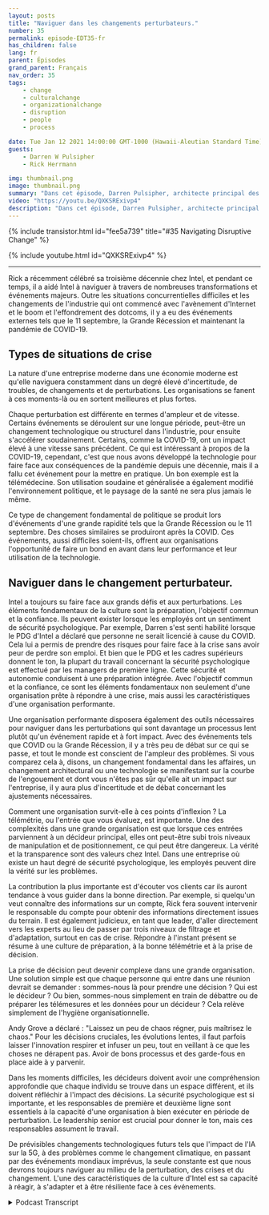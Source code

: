 ```yaml
---
layout: posts
title: "Naviguer dans les changements perturbateurs."
number: 35
permalink: episode-EDT35-fr
has_children: false
lang: fr
parent: Épisodes
grand_parent: Français
nav_order: 35
tags:
    - change
    - culturalchange
    - organizationalchange
    - disruption
    - people
    - process

date: Tue Jan 12 2021 14:00:00 GMT-1000 (Hawaii-Aleutian Standard Time)
guests:
    - Darren W Pulsipher
    - Rick Herrmann

img: thumbnail.png
image: thumbnail.png
summary: "Dans cet épisode, Darren Pulsipher, architecte principal des solutions pour le secteur public, et Rick Hermann, directeur du secteur public américain chez Intel, discutent de la façon dont Intel a réussi à naviguer avec succès dans les changements perturbateurs au cours des trois dernières décennies."
video: "https://youtu.be/QXKSRExivp4"
description: "Dans cet épisode, Darren Pulsipher, architecte principal des solutions pour le secteur public, et Rick Hermann, directeur du secteur public américain chez Intel, discutent de la façon dont Intel a réussi à naviguer avec succès dans les changements perturbateurs au cours des trois dernières décennies."
---
```


<div>
{% include transistor.html id="fee5a739" title="#35 Navigating Disruptive Change" %}

{% include youtube.html id="QXKSRExivp4" %}
</div>

---

Rick a récemment célébré sa troisième décennie chez Intel, et pendant ce temps, il a aidé Intel à naviguer à travers de nombreuses transformations et événements majeurs. Outre les situations concurrentielles difficiles et les changements de l'industrie qui ont commencé avec l'avènement d'Internet et le boom et l'effondrement des dotcoms, il y a eu des événements externes tels que le 11 septembre, la Grande Récession et maintenant la pandémie de COVID-19.

## Types de situations de crise

La nature d'une entreprise moderne dans une économie moderne est qu'elle naviguera constamment dans un degré élevé d'incertitude, de troubles, de changements et de perturbations. Les organisations se fanent à ces moments-là ou en sortent meilleures et plus fortes.

Chaque perturbation est différente en termes d'ampleur et de vitesse. Certains événements se déroulent sur une longue période, peut-être un changement technologique ou structurel dans l'industrie, pour ensuite s'accélérer soudainement. Certains, comme la COVID-19, ont un impact élevé à une vitesse sans précédent. Ce qui est intéressant à propos de la COVID-19, cependant, c'est que nous avons développé la technologie pour faire face aux conséquences de la pandémie depuis une décennie, mais il a fallu cet événement pour la mettre en pratique. Un bon exemple est la télémédecine. Son utilisation soudaine et généralisée a également modifié l'environnement politique, et le paysage de la santé ne sera plus jamais le même.

Ce type de changement fondamental de politique se produit lors d'événements d'une grande rapidité tels que la Grande Récession ou le 11 septembre. Des choses similaires se produiront après la COVID. Ces événements, aussi difficiles soient-ils, offrent aux organisations l'opportunité de faire un bond en avant dans leur performance et leur utilisation de la technologie.

## Naviguer dans le changement perturbateur.

Intel a toujours su faire face aux grands défis et aux perturbations. Les éléments fondamentaux de la culture sont la préparation, l'objectif commun et la confiance. Ils peuvent exister lorsque les employés ont un sentiment de sécurité psychologique. Par exemple, Darren s'est senti habilité lorsque le PDG d'Intel a déclaré que personne ne serait licencié à cause du COVID. Cela lui a permis de prendre des risques pour faire face à la crise sans avoir peur de perdre son emploi. Et bien que le PDG et les cadres supérieurs donnent le ton, la plupart du travail concernant la sécurité psychologique est effectué par les managers de première ligne. Cette sécurité et autonomie conduisent à une préparation intégrée. Avec l'objectif commun et la confiance, ce sont les éléments fondamentaux non seulement d'une organisation prête à répondre à une crise, mais aussi les caractéristiques d'une organisation performante.

Une organisation performante disposera également des outils nécessaires pour naviguer dans les perturbations qui sont davantage un processus lent plutôt qu'un événement rapide et à fort impact. Avec des événements tels que COVID ou la Grande Récession, il y a très peu de débat sur ce qui se passe, et tout le monde est conscient de l'ampleur des problèmes. Si vous comparez cela à, disons, un changement fondamental dans les affaires, un changement architectural ou une technologie se manifestant sur la courbe de l'engouement et dont vous n'êtes pas sûr qu'elle ait un impact sur l'entreprise, il y aura plus d'incertitude et de débat concernant les ajustements nécessaires.

Comment une organisation survit-elle à ces points d'inflexion ? La télémétrie, ou l'entrée que vous évaluez, est importante. Une des complexités dans une grande organisation est que lorsque ces entrées parviennent à un décideur principal, elles ont peut-être subi trois niveaux de manipulation et de positionnement, ce qui peut être dangereux. La vérité et la transparence sont des valeurs chez Intel. Dans une entreprise où existe un haut degré de sécurité psychologique, les employés peuvent dire la vérité sur les problèmes.

La contribution la plus importante est d'écouter vos clients car ils auront tendance à vous guider dans la bonne direction. Par exemple, si quelqu'un veut connaître des informations sur un compte, Rick fera souvent intervenir le responsable du compte pour obtenir des informations directement issues du terrain. Il est également judicieux, en tant que leader, d'aller directement vers les experts au lieu de passer par trois niveaux de filtrage et d'adaptation, surtout en cas de crise. Répondre à l'instant présent se résume à une culture de préparation, à la bonne télémétrie et à la prise de décision.

La prise de décision peut devenir complexe dans une grande organisation. Une solution simple est que chaque personne qui entre dans une réunion devrait se demander : sommes-nous là pour prendre une décision ? Qui est le décideur ? Ou bien, sommes-nous simplement en train de débattre ou de préparer les télémesures et les données pour un décideur ? Cela relève simplement de l'hygiène organisationnelle.

Andy Grove a déclaré : "Laissez un peu de chaos régner, puis maîtrisez le chaos." Pour les décisions cruciales, les évolutions lentes, il faut parfois laisser l'innovation respirer et infuser un peu, tout en veillant à ce que les choses ne dérapent pas. Avoir de bons processus et des garde-fous en place aide à y parvenir.

Dans les moments difficiles, les décideurs doivent avoir une compréhension approfondie que chaque individu se trouve dans un espace différent, et ils doivent réfléchir à l'impact des décisions. La sécurité psychologique est si importante, et les responsables de première et deuxième ligne sont essentiels à la capacité d'une organisation à bien exécuter en période de perturbation. Le leadership senior est crucial pour donner le ton, mais ces responsables assument le travail.

De prévisibles changements technologiques futurs tels que l'impact de l'IA sur la 5G, à des problèmes comme le changement climatique, en passant par des événements mondiaux imprévus, la seule constante est que nous devrons toujours naviguer au milieu de la perturbation, des crises et du changement. L'une des caractéristiques de la culture d'Intel est sa capacité à réagir, à s'adapter et à être résiliente face à ces événements.



<details>
<summary> Podcast Transcript </summary>

<p></p>

</details>
